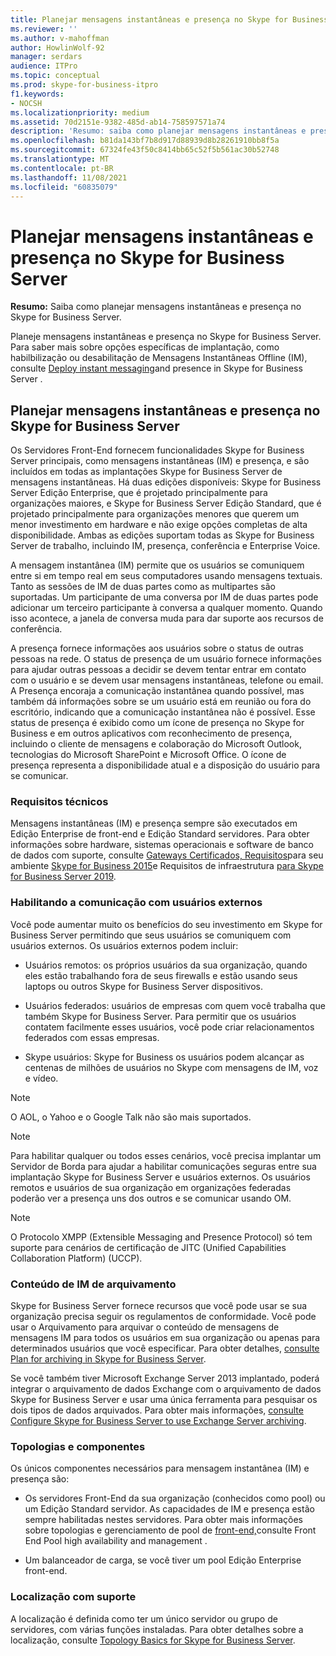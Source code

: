 ```yaml
---
title: Planejar mensagens instantâneas e presença no Skype for Business Server
ms.reviewer: ''
ms.author: v-mahoffman
author: HowlinWolf-92
manager: serdars
audience: ITPro
ms.topic: conceptual
ms.prod: skype-for-business-itpro
f1.keywords:
- NOCSH
ms.localizationpriority: medium
ms.assetid: 70d2151e-9382-485d-ab14-758597571a74
description: 'Resumo: saiba como planejar mensagens instantâneas e presença no Skype for Business Server.'
ms.openlocfilehash: b81da143bf7b8d917d88939d8b28261910bb8f5a
ms.sourcegitcommit: 67324fe43f50c8414bb65c52f5b561ac30b52748
ms.translationtype: MT
ms.contentlocale: pt-BR
ms.lasthandoff: 11/08/2021
ms.locfileid: "60835079"
---
```

# <a name="plan-for-instant-messaging-and-presence-in-skype-for-business-server"></a>Planejar mensagens instantâneas e presença no Skype for Business Server
 
**Resumo:** Saiba como planejar mensagens instantâneas e presença no Skype for Business Server.
  
Planeje mensagens instantâneas e presença no Skype for Business Server. Para saber mais sobre opções específicas de implantação, como habilbilização ou desabilitação de Mensagens Instantâneas Offline (IM), consulte [Deploy instant messaging](../deploy/im-and-presence/im-and-presence.md)and presence in Skype for Business Server .
  
## <a name="plan-for-instant-messaging-and-presence-in-skype-for-business-server"></a>Planejar mensagens instantâneas e presença no Skype for Business Server

Os Servidores Front-End fornecem funcionalidades Skype for Business Server principais, como mensagens instantâneas (IM) e presença, e são incluídos em todas as implantações Skype for Business Server de mensagens instantâneas. Há duas edições disponíveis: Skype for Business Server Edição Enterprise, que é projetado principalmente para organizações maiores, e Skype for Business Server Edição Standard, que é projetado principalmente para organizações menores que querem um menor investimento em hardware e não exige opções completas de alta disponibilidade. Ambas as edições suportam todas as Skype for Business Server de trabalho, incluindo IM, presença, conferência e Enterprise Voice.
  
A mensagem instantânea (IM) permite que os usuários se comuniquem entre si em tempo real em seus computadores usando mensagens textuais. Tanto as sessões de IM de duas partes como as multipartes são suportadas. Um participante de uma conversa por IM de duas partes pode adicionar um terceiro participante à conversa a qualquer momento. Quando isso acontece, a janela de conversa muda para dar suporte aos recursos de conferência.
  
A presença fornece informações aos usuários sobre o status de outras pessoas na rede. O status de presença de um usuário fornece informações para ajudar outras pessoas a decidir se devem tentar entrar em contato com o usuário e se devem usar mensagens instantâneas, telefone ou email. A Presença encoraja a comunicação instantânea quando possível, mas também dá informações sobre se um usuário está em reunião ou fora do escritório, indicando que a comunicação instantânea não é possível. Esse status de presença é exibido como um ícone de presença no Skype for Business e em outros aplicativos com reconhecimento de presença, incluindo o cliente de mensagens e colaboração do Microsoft Outlook, tecnologias do Microsoft SharePoint e Microsoft Office. O ícone de presença representa a disponibilidade atual e a disposição do usuário para se comunicar. 
  
### <a name="technical-requirements"></a>Requisitos técnicos

Mensagens instantâneas (IM) e presença sempre são executados em Edição Enterprise de front-end e Edição Standard servidores. Para obter informações sobre hardware, sistemas operacionais e software de banco de dados com suporte, consulte [Gateways Certificados, Requisitos](../../SfbPartnerCertification/certification/infra-gateways.md)para seu ambiente [Skype for Business 2015](requirements-for-your-environment/requirements-for-your-environment.md)e Requisitos de infraestrutura [para Skype for Business Server 2019](../../SfBServer2019/plan/system-requirements.md).
  
### <a name="enabling-communication-with-external-users"></a>Habilitando a comunicação com usuários externos

Você pode aumentar muito os benefícios do seu investimento em Skype for Business Server permitindo que seus usuários se comuniquem com usuários externos. Os usuários externos podem incluir:
  
- Usuários remotos: os próprios usuários da sua organização, quando eles estão trabalhando fora de seus firewalls e estão usando seus laptops ou outros Skype for Business Server dispositivos.
    
- Usuários federados: usuários de empresas com quem você trabalha que também Skype for Business Server. Para permitir que os usuários contatem facilmente esses usuários, você pode criar relacionamentos federados com essas empresas. 
    
- Skype usuários: Skype for Business os usuários podem alcançar as centenas de milhões de usuários no Skype com mensagens de IM, voz e vídeo.
    
> [!NOTE]
> O AOL, o Yahoo e o Google Talk não são mais suportados. 
  
> [!NOTE]
> Para habilitar qualquer ou todos esses cenários, você precisa implantar um Servidor de Borda para ajudar a habilitar comunicações seguras entre sua implantação Skype for Business Server e usuários externos. Os usuários remotos e usuários de sua organização em organizações federadas poderão ver a presença uns dos outros e se comunicar usando OM. 
  
> [!NOTE]
> O Protocolo XMPP (Extensible Messaging and Presence Protocol) só tem suporte para cenários de certificação de JITC (Unified Capabilities Collaboration Platform) (UCCP). 
  
### <a name="archiving-im-content"></a>Conteúdo de IM de arquivamento

Skype for Business Server fornece recursos que você pode usar se sua organização precisa seguir os regulamentos de conformidade. Você pode usar o Arquivamento para arquivar o conteúdo de mensagens de mensagens IM para todos os usuários em sua organização ou apenas para determinados usuários que você especificar. Para obter detalhes, [consulte Plan for archiving in Skype for Business Server](archiving/archiving.md). 
  
Se você também tiver Microsoft Exchange Server 2013 implantado, poderá integrar o arquivamento de dados Exchange com o arquivamento de dados Skype for Business Server e usar uma única ferramenta para pesquisar os dois tipos de dados arquivados. Para obter mais informações, [consulte Configure Skype for Business Server to use Exchange Server archiving](../deploy/integrate-with-exchange-server/use-exchange-archiving.md).
  
### <a name="topologies-and-components"></a>Topologias e componentes

Os únicos componentes necessários para mensagem instantânea (IM) e presença são:
  
- Os servidores Front-End da sua organização (conhecidos como pool) ou um Edição Standard servidor. As capacidades de IM e presença estão sempre habilitadas nestes servidores. Para obter mais informações sobre topologias e gerenciamento de pool de [front-end,](high-availability-and-disaster-recovery/high-availability.md)consulte Front End Pool high availability and management .
    
- Um balanceador de carga, se você tiver um pool Edição Enterprise front-end.
    
### <a name="supported-collocation"></a>Localização com suporte

A localização é definida como ter um único servidor ou grupo de servidores, com várias funções instaladas. Para obter detalhes sobre a localização, consulte [Topology Basics for Skype for Business Server](topology-basics/topology-basics.md). 
  

